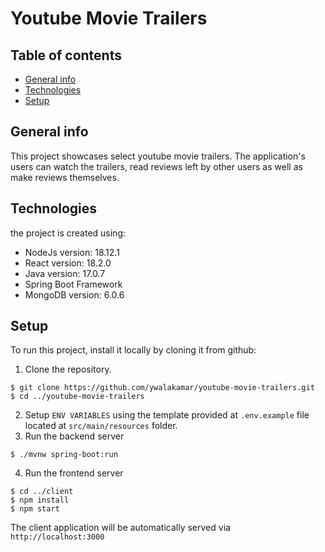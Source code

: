 # Youtube Movie Trailers

## Table of contents
* [General info](#general-info)
* [Technologies](#technologies)
* [Setup](#setup)

## General info
This project showcases select youtube movie trailers. The application's users can watch the trailers, read reviews left by other users as well as make reviews themselves. 
	
## Technologies
the project is created using:
* NodeJs version: 18.12.1
* React version: 18.2.0
* Java version: 17.0.7
* Spring Boot Framework
* MongoDB version: 6.0.6
	
## Setup
To run this project, install it locally by cloning it from github:
1. Clone the repository.

```
$ git clone https://github.com/ywalakamar/youtube-movie-trailers.git
$ cd ../youtube-movie-trailers
```
2. Setup `ENV VARIABLES` using the template provided at `.env.example` file located at `src/main/resources` folder.
3. Run the backend server
```
$ ./mvnw spring-boot:run
```
4. Run the frontend server

```
$ cd ../client
$ npm install
$ npm start
```

The client application will be automatically served via `http://localhost:3000`
